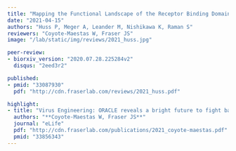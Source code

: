 ```yaml
---
title: "Mapping the Functional Landscape of the Receptor Binding Domain of T7 Bacteriophage by Deep Mutational Scanning"
date: "2021-04-15"
authors: "Huss P, Meger A, Leander M, Nishikawa K, Raman S"
reviewers: "Coyote-Maestas W, Fraser JS"
image: "/lab/static/img/reviews/2021_huss.jpg"

peer-review:
- biorxiv_version: "2020.07.28.225284v2"
  disqus: "2eed3r2"

published:
- pmid: "33087930"
  pdf: "http://cdn.fraserlab.com/reviews/2021_huss.pdf"

highlight:
- title: "Virus Engineering: ORACLE reveals a bright future to fight bacteria"
  authors: "**Coyote-Maestas W, Fraser JS**"
  journal: "eLife"
  pdf: "http://cdn.fraserlab.com/publications/2021_coyote-maestas.pdf"
  pmid: "33856343"
---
```

